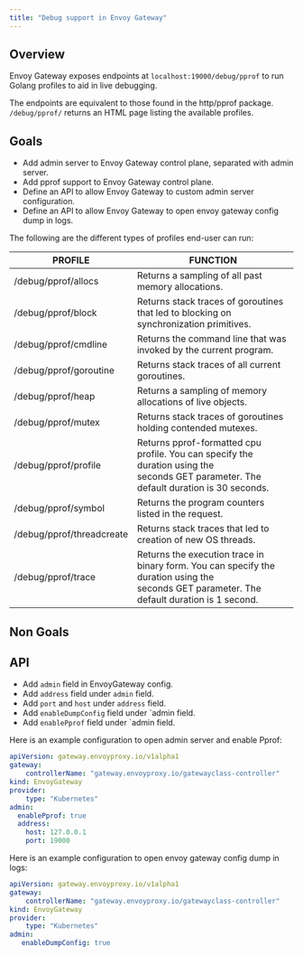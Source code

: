 ```yaml
---
title: "Debug support in Envoy Gateway"
---
```


## Overview

Envoy Gateway exposes endpoints at `localhost:19000/debug/pprof` to run Golang profiles to aid in live debugging.

The endpoints are equivalent to those found in the http/pprof package. `/debug/pprof/` returns an HTML page listing the available profiles.

## Goals

* Add admin server to Envoy Gateway control plane, separated with admin server.
* Add pprof support to Envoy Gateway control plane.
* Define an API to allow Envoy Gateway to custom admin server configuration.
* Define an API to allow Envoy Gateway to open envoy gateway config dump in logs.

The following are the different types of profiles end-user can run:

PROFILE	| FUNCTION
-- | --
/debug/pprof/allocs | Returns a sampling of all past memory allocations.
/debug/pprof/block | Returns stack traces of goroutines that led to blocking on synchronization primitives.
/debug/pprof/cmdline | Returns the command line that was invoked by the current program.
/debug/pprof/goroutine | Returns stack traces of all current goroutines.
/debug/pprof/heap | Returns a sampling of memory allocations of live objects.
/debug/pprof/mutex | Returns stack traces of goroutines holding contended mutexes.
/debug/pprof/profile | Returns pprof-formatted cpu profile. You can specify the duration using the seconds GET parameter. The default duration is 30 seconds.
/debug/pprof/symbol | Returns the program counters listed in the request.
/debug/pprof/threadcreate | Returns stack traces that led to creation of new OS threads.
/debug/pprof/trace | Returns the execution trace in binary form. You can specify the duration using the seconds GET parameter. The default duration is 1 second.

## Non Goals

## API

* Add `admin` field in EnvoyGateway config.
* Add `address` field under `admin` field.
* Add `port` and `host` under `address` field.
* Add `enableDumpConfig` field under `admin field.
* Add `enablePprof` field under `admin field.

Here is an example configuration to open admin server and enable Pprof:

```yaml
apiVersion: gateway.envoyproxy.io/v1alpha1
gateway:
    controllerName: "gateway.envoyproxy.io/gatewayclass-controller"
kind: EnvoyGateway
provider:
    type: "Kubernetes"
admin:
  enablePprof: true
  address:
    host: 127.0.0.1
    port: 19000
```

Here is an example configuration to open envoy gateway config dump in logs:

```yaml
apiVersion: gateway.envoyproxy.io/v1alpha1
gateway:
    controllerName: "gateway.envoyproxy.io/gatewayclass-controller"
kind: EnvoyGateway
provider:
    type: "Kubernetes"
admin:
   enableDumpConfig: true
```
